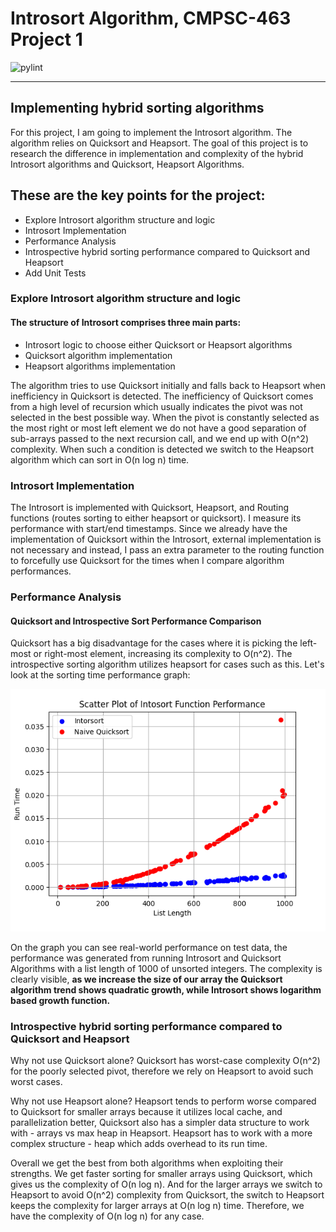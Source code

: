 # Introsort Algorithm, CMPSC-463 Project 1
![pylint](https://img.shields.io/badge/pylint-8.99-yellow?logo=python&logoColor=white)

---

## Implementing hybrid sorting algorithms

 For this project, I am going to implement the Introsort algorithm. The algorithm relies on Quicksort and Heapsort. The goal of this project is to research the difference in implementation and complexity of the hybrid Introsort algorithms and Quicksort, Heapsort Algorithms.

## These are the key points for the project:

- Explore Introsort algorithm structure and logic
- Introsort Implementation
- Performance Analysis
- Introspective hybrid sorting performance compared to Quicksort and Heapsort
- Add Unit Tests

### Explore Introsort algorithm structure and logic

#### The structure of Introsort comprises three main parts: 

- Introsort logic to choose either Quicksort or Heapsort algorithms
- Quicksort algorithm implementation
- Heapsort algorithms implementation

The algorithm tries to use Quicksort initially and falls back to Heapsort when inefficiency in Quicksort is detected. The inefficiency of Quicksort comes from a high level of recursion which usually indicates the pivot was not selected in the best possible way. When the pivot is constantly selected as the most right or most left element we do not have a good separation of sub-arrays passed to the next recursion call, and we end up with O(n^2) complexity. When such a condition is detected we switch to the Heapsort algorithm which can sort in O(n log n) time. 

### Introsort Implementation

The Introsort is implemented with Quicksort, Heapsort, and Routing functions (routes sorting to either heapsort or quicksort). I measure its performance with start/end timestamps. Since we already have the implementation of Quicksort within the Introsort, external implementation is not necessary and instead, I pass an extra parameter to the routing function to forcefully use Quicksort for the times when I compare algorithm performances.

### Performance Analysis

#### Quicksort and Introspective Sort Performance Comparison

Quicksort has a big disadvantage for the cases where it is picking the left-most or right-most element, increasing its complexity to O(n^2). The introspective sorting algorithm utilizes heapsort for cases such as this. Let's look at the sorting time performance graph:

![introsort vs quicksort run time](https://github.com/nps5696/cmpsc463-fp/blob/develop/img/intospective_vs_quicksort.png)

On the graph you can see real-world performance on test data, the performance was generated from running Introsort and Quicksort Algorithms with a list length of 1000 of unsorted integers. The complexity is clearly visible, **as we increase the size of our array the Quicksort algorithm trend shows quadratic growth, while Introsort shows logarithm based growth function.**

### Introspective hybrid sorting performance compared to Quicksort and Heapsort

Why not use Quicksort alone? Quicksort has worst-case complexity O(n^2) for the poorly selected pivot, therefore we rely on Heapsort to avoid such worst cases.

Why not use Heapsort alone? Heapsort tends to perform worse compared to Quicksort for smaller arrays because it utilizes local cache, and parallelization better, Quicksort also has a simpler data structure to work with - arrays vs max heap in Heapsort. Heapsort has to work with a more complex structure - heap which adds overhead to its run time. 

Overall we get the best from both algorithms when exploiting their strengths. We get faster sorting for smaller arrays using Quicksort, which gives us the complexity of O(n log n). And for the larger arrays we switch to Heapsort to avoid O(n^2) complexity from Quicksort, the switch to Heapsort keeps the complexity for larger arrays at O(n log n) time. Therefore, we have the complexity of O(n log n) for any case.
